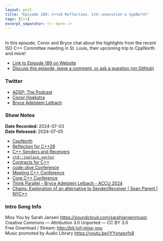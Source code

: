```yaml
---
layout: post
title: "Episode 189: C++26 Reflection, std::execution & CppNorth"
tags: [C++]
excerpt_separator: <!--more-->
---
```


<div id="buzzsprout-player-15364343"></div><script src="https://www.buzzsprout.com/1501960/15364343-episode-189-c-26-reflection-std-execution-cppnorth.js?container_id=buzzsprout-player-15364343&player=small" type="text/javascript" charset="utf-8"></script>

<br>In this episode, Conor and Bryce chat about the highlights from the recent ISO C++ Committee meeting in St. Louis, their upcoming trip to CppNorth and more!

<!--more-->

* [Link to Episode 189 on Website](https://adspthepodcast.com/2024/07/05/Episode-189.html)
* [Discuss this episode, leave a comment, or ask a question (on GitHub)](https://github.com/codereport/adsp2/discussions/88)

### Twitter
 
* [ADSP: The Podcast](https://twitter.com/adspthepodcast)
* [Conor Hoekstra](https://twitter.com/code_report)
* [Bryce Adelstein Lelbach](https://twitter.com/blelbach)

### Show Notes

**Date Recorded:** 2024-07-03 <br>
**Date Released:** 2024-07-05

* [CppNorth](https://cppnorth.ca/)
* [Reflection for C++26](https://wg21.link/p2996)
* [C++ Senders and Receivers](https://wg21.link/p2300)
* [`std::inplace_vector`](https://wg21.link/p0843)
* [Contracts for C++](https://wg21.link/p2900)
* [code::dive Conference](https://codedive.pl/) 
* [Meeting C++ Conference](http://meetingcpp.com/)
* [Core C++ Conference](https://corecpp.org/)
* [Think Parallel - Bryce Adelstein Lelbach - ACCU 2024](https://www.youtube.com/watch?v=VSDmkwHWpfA)
* [Chains: Exploration of an alternative to Sender/Receiver \| Sean Parent \| NYC++](https://www.youtube.com/watch?v=nQpXOx0D7I8)

### Intro Song Info
 
Miss You by Sarah Jansen https://soundcloud.com/sarahjansenmusic<br>
Creative Commons — Attribution 3.0 Unported — CC BY 3.0<br>
Free Download / Stream: http://bit.ly/l-miss-you<br>
Music promoted by Audio Library https://youtu.be/iYYxnasvfx8<br>
